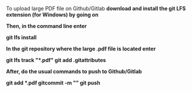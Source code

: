 To upload large PDF file on Github/Gitlab <b>
download and install the git LFS extension (for Windows) <b>
by going on [](git-lfs.com) <b>

Then, in the command line enter <b>

git lfs install

In the git repository where the large .pdf file is located enter <b>

git lfs track "*.pdf"
git add .gitattributes

After, do the usual commands to push to Github/Gitlab

git add *.pdf
gitcommit -m ""
git push
